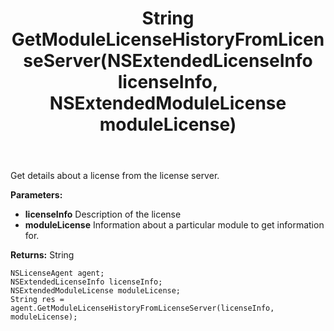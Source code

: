 ﻿---
uid: crmscript_ref_NSLicenseAgent_GetModuleLicenseHistoryFromLicenseServer
title: String GetModuleLicenseHistoryFromLicenseServer(NSExtendedLicenseInfo licenseInfo, NSExtendedModuleLicense moduleLicense)
intellisense: NSLicenseAgent.GetModuleLicenseHistoryFromLicenseServer
keywords: NSLicenseAgent, GetModuleLicenseHistoryFromLicenseServer
so.topic: reference
---

Get details about a license from the license server.

**Parameters:**
 - **licenseInfo** Description of the license
 - **moduleLicense** Information about a particular module to get information for.

**Returns:** String

```crmscript
NSLicenseAgent agent;
NSExtendedLicenseInfo licenseInfo;
NSExtendedModuleLicense moduleLicense;
String res = agent.GetModuleLicenseHistoryFromLicenseServer(licenseInfo, moduleLicense);
```

